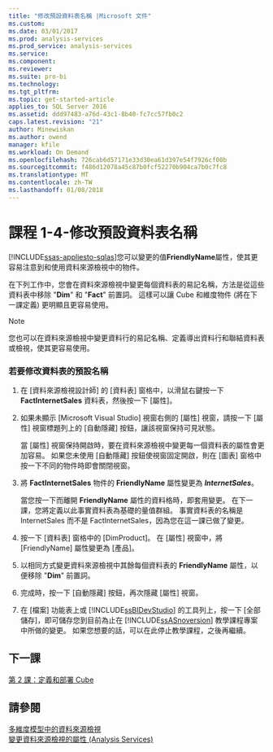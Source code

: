 ```yaml
---
title: "修改預設資料表名稱 |Microsoft 文件"
ms.custom: 
ms.date: 03/01/2017
ms.prod: analysis-services
ms.prod_service: analysis-services
ms.service: 
ms.component: 
ms.reviewer: 
ms.suite: pro-bi
ms.technology: 
ms.tgt_pltfrm: 
ms.topic: get-started-article
applies_to: SQL Server 2016
ms.assetid: ddd97483-a76d-43c1-8b40-fc7cc57fb0c2
caps.latest.revision: "21"
author: Minewiskan
ms.author: owend
manager: kfile
ms.workload: On Demand
ms.openlocfilehash: 726cab6d57171e33d30ea61d397e54f7926cf00b
ms.sourcegitcommit: f486d12078a45c87b0fcf52270b904ca7b0c7fc8
ms.translationtype: MT
ms.contentlocale: zh-TW
ms.lasthandoff: 01/08/2018
---
```

# <a name="lesson-1-4---modifying-default-table-names"></a>課程 1-4-修改預設資料表名稱
[!INCLUDE[ssas-appliesto-sqlas](../includes/ssas-appliesto-sqlas.md)]您可以變更的值**FriendlyName**屬性，使其更容易注意到和使用資料來源檢視中的物件。  
  
在下列工作中，您會在資料來源檢視中變更每個資料表的易記名稱，方法是從這些資料表中移除 "**Dim**" 和 "**Fact**" 前置詞。 這樣可以讓 Cube 和維度物件 (將在下一課定義) 更明顯且更容易使用。  
  
> [!NOTE]  
> 您也可以在資料來源檢視中變更資料行的易記名稱、定義導出資料行和聯結資料表或檢視，使其更容易使用。  
  
### <a name="to-modify-the-default-name-of-a-table"></a>若要修改資料表的預設名稱  
  
1.  在 [資料來源檢視設計師] 的 [資料表] 窗格中，以滑鼠右鍵按一下 **FactInternetSales** 資料表，然後按一下 [屬性]。  
  
2.  如果未顯示 [Microsoft Visual Studio] 視窗右側的 [屬性] 視窗，請按一下 [屬性] 視窗標題列上的 [自動隱藏] 按鈕，讓該視窗保持可見狀態。  
  
    當 [屬性] 視窗保持開啟時，要在資料來源檢視中變更每一個資料表的屬性會更加容易。 如果您未使用 [自動隱藏] 按鈕使視窗固定開啟，則在 [圖表] 窗格中按一下不同的物件時即會關閉視窗。  
  
3.  將 **FactInternetSales** 物件的 **FriendlyName** 屬性變更為 ***InternetSales***。  
  
    當您按一下而離開 **FriendlyName** 屬性的資料格時，即套用變更。 在下一課，您將定義以此事實資料表為基礎的量值群組。 事實資料表的名稱是 InternetSales 而不是 FactInternetSales，因為您在這一課已做了變更。  
  
4.  按一下 [資料表] 窗格中的 [DimProduct]。 在 [屬性] 視窗中，將 [FriendlyName] 屬性變更為 [產品]。  
  
5.  以相同方式變更資料來源檢視中其餘每個資料表的 **FriendlyName** 屬性，以便移除 "**Dim**" 前置詞。  
  
6.  完成時，按一下 [自動隱藏] 按鈕，再次隱藏 [屬性] 視窗。  
  
7.  在 [檔案] 功能表上或 [!INCLUDE[ssBIDevStudio](../includes/ssbidevstudio-md.md)] 的工具列上，按一下 [全部儲存]，即可儲存您到目前為止在 [!INCLUDE[ssASnoversion](../includes/ssasnoversion-md.md)] 教學課程專案中所做的變更。 如果您想要的話，可以在此停止教學課程，之後再繼續。  
  
## <a name="next-lesson"></a>下一課  
[第 2 課：定義和部署 Cube](../analysis-services/lesson-2-defining-and-deploying-a-cube.md)  
  
## <a name="see-also"></a>請參閱  
[多維度模型中的資料來源檢視](../analysis-services/multidimensional-models/data-source-views-in-multidimensional-models.md)  
[變更資料來源檢視的屬性 &#40;Analysis Services&#41;](../analysis-services/multidimensional-models/change-properties-in-a-data-source-view-analysis-services.md)  
  
  
  
